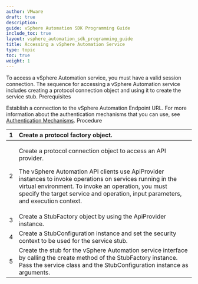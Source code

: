 ```yaml
---
author: VMware
draft: true
description:
guide: vSphere Automation SDK Programming Guide
include_toc: true
layout: vsphere_automation_sdk_programming_guide
title: Accessing a vSphere Automation Service
type: topic
toc: true
weight: 1
---
```


To access a vSphere Automation service, you must have a valid session connection. The sequence for accessing a vSphere Automation service includes creating a protocol connection object and using it to create the service stub. Prerequisites

Establish a connection to the vSphere Automation Endpoint URL. For more information about the authentication mechanisms that you can use, see [Authentication Mechanisms](https://vdc-repo.vmware.com/vmwb-repository/dcr-public/64cb9a20-f092-41c5-9e10-08fb7e391407/e9127d93-e269-4c69-a0be-27a9b86f640b/doc/GUID-FBE84F97-5AAC-4D08-9727-299CCC22C300.html#GUID-FBE84F97-5AAC-4D08-9727-299CCC22C300). Procedure

<table>
  <thead>
    <tr>
      <th style="text-align:left">1</th>
      <th style="text-align:left">Create a protocol factory object.</th>
    </tr>
  </thead>
  <tbody>
    <tr>
      <td style="text-align:left">2</td>
      <td style="text-align:left">
        <p>Create a protocol connection object to access an API provider.</p>
        <p>The vSphere Automation API clients use ApiProvider instances to invoke
          operations on services running in the virtual environment. To invoke an
          operation, you must specify the target service and operation, input parameters,
          and execution context.</p>
      </td>
    </tr>
    <tr>
      <td style="text-align:left">3</td>
      <td style="text-align:left">Create a StubFactory object by using the ApiProvider instance.</td>
    </tr>
    <tr>
      <td style="text-align:left">4</td>
      <td style="text-align:left">Create a StubConfiguration instance and set the security context to be
        used for the service stub.</td>
    </tr>
    <tr>
      <td style="text-align:left">5</td>
      <td style="text-align:left">Create the stub for the vSphere Automation service interface by calling
        the create method of the StubFactory instance. Pass the service class and
        the StubConfiguration instance as arguments.</td>
    </tr>
  </tbody>
</table>

